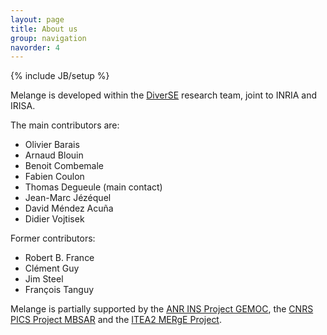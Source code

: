 ```yaml
---
layout: page
title: About us
group: navigation
navorder: 4
---
```

{% include JB/setup %}

Melange is developed within the [DiverSE](http://diverse.irisa.fr) research team, joint to INRIA and IRISA.

The main contributors are:

* Olivier Barais
* Arnaud Blouin
* Benoit Combemale
* Fabien Coulon
* Thomas Degueule (main contact)
* Jean-Marc Jézéquel
* David Méndez Acuña
* Didier Vojtisek

Former contributors:

* Robert B. France
* Clément Guy
* Jim Steel
* François Tanguy

Melange is partially supported by the [ANR INS Project GEMOC](http://gemoc.org/ins/), the [CNRS PICS Project MBSAR](http://gemoc.org/mbsar/) and the [ITEA2 MERgE Project](http://www.merge-project.eu/).


